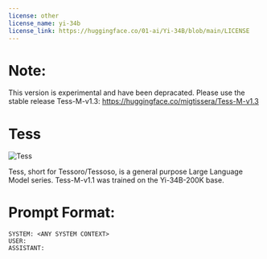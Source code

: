 ```yaml
---
license: other
license_name: yi-34b
license_link: https://huggingface.co/01-ai/Yi-34B/blob/main/LICENSE
---
```


# Note:
This version is experimental and have been depracated. Please use the stable release Tess-M-v1.3: https://huggingface.co/migtissera/Tess-M-v1.3

# Tess

![Tess](https://huggingface.co/migtissera/Tess-M-v1.0/resolve/main/Tess.png)

Tess, short for Tessoro/Tessoso, is a general purpose Large Language Model series. Tess-M-v1.1 was trained on the Yi-34B-200K base.


# Prompt Format:

```
SYSTEM: <ANY SYSTEM CONTEXT>
USER: 
ASSISTANT:
```


